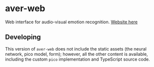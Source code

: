 # aver-web
Web interface for audio-visual emotion recognition. [Website here](https://arjunb.westus.cloudapp.azure.com)

## Developing
This version of `aver-web` does not include the static assets (the neural network, pico model, form); however, all the other content is available, including the custom `pico` implementation and TypeScript source code.